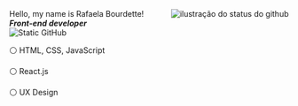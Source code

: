 <img align='right' src="https://github-readme-stats.vercel.app/api?username=rafaelabou1999&show_icons=true&title_color=783c00&text_color=af552e&icon_color=783c00&bg_color=f8efd4&cache_seconds=2300" alt="ilustração do status do github">
   Hello, my name is Rafaela Bourdette!
   <br>
   <i><strong>Front-end developer</strong></i>
<br>
<img src="https://img.shields.io/static/v1?label=Overview&message=@rafaelabou1999&color=f8efd4&style=for-the-badge&logo=GitHub" alt="Static GitHub">

<p>⚪ HTML, CSS, JavaScript</p>
<p>⚪ React.js</p>
<p>⚪ UX Design</p>
